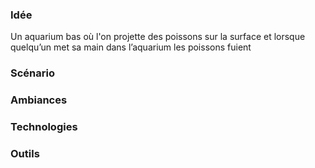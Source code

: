 ### Idée

Un aquarium bas où l'on projette des poissons sur la surface et lorsque quelqu’un met sa main dans l’aquarium les poissons fuient

### Scénario

### Ambiances

### Technologies

### Outils


